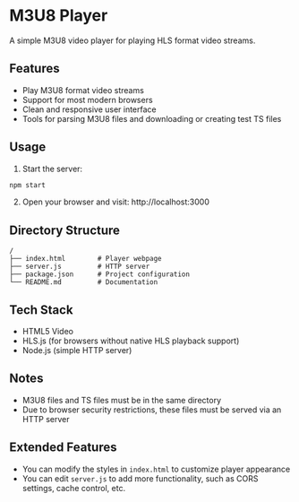 # M3U8 Player

A simple M3U8 video player for playing HLS format video streams.

## Features

- Play M3U8 format video streams
- Support for most modern browsers
- Clean and responsive user interface
- Tools for parsing M3U8 files and downloading or creating test TS files

## Usage

1. Start the server:

```bash
npm start
```

2. Open your browser and visit: http://localhost:3000

## Directory Structure

```
/
├── index.html        # Player webpage
├── server.js         # HTTP server
├── package.json      # Project configuration
└── README.md         # Documentation
```

## Tech Stack

- HTML5 Video
- HLS.js (for browsers without native HLS playback support)
- Node.js (simple HTTP server)

## Notes

- M3U8 files and TS files must be in the same directory
- Due to browser security restrictions, these files must be served via an HTTP server

## Extended Features

- You can modify the styles in `index.html` to customize player appearance
- You can edit `server.js` to add more functionality, such as CORS settings, cache control, etc. 
